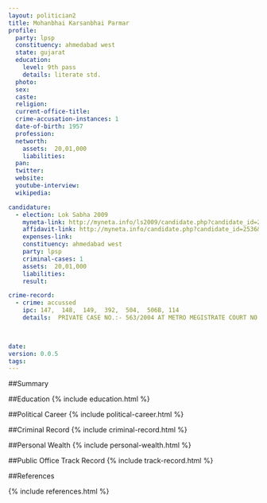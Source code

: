 ```yaml
---
layout: politician2
title: Mohanbhai Karsanbhai Parmar
profile: 
  party: lpsp
  constituency: ahmedabad west
  state: gujarat
  education: 
    level: 9th pass
    details: literate std.
  photo: 
  sex: 
  caste: 
  religion: 
  current-office-title: 
  crime-accusation-instances: 1
  date-of-birth: 1957
  profession: 
  networth: 
    assets:  20,01,000
    liabilities: 
  pan: 
  twitter: 
  website: 
  youtube-interview: 
  wikipedia: 

candidature: 
  - election: Lok Sabha 2009
    myneta-link: http://myneta.info/ls2009/candidate.php?candidate_id=2536
    affidavit-link: http://myneta.info/candidate.php?candidate_id=2536&scan=original
    expenses-link: 
    constituency: ahmedabad west 
    party: lpsp
    criminal-cases: 1
    assets:  20,01,000
    liabilities: 
    result:  

crime-record: 
  - crime: accussed
    ipc: 147,  148,  149,  392,  504,  506B, 114
    details:  PRIVATE CASE NO.:- 563/2004 AT METRO MEGISTRATE COURT NO.:-3, AHMEDABAD. STAY GIVEN BY GUJARAT HIGH COURT DATED 26-02-2009, CASE IS PENDING. 

  

date: 
version: 0.0.5
tags: 
---
```

##Summary


##Education
{% include education.html %}


##Political Career
{% include political-career.html %}


##Criminal Record
{% include criminal-record.html %}


##Personal Wealth
{% include personal-wealth.html %}


##Public Office Track Record
{% include track-record.html %}


##References


{% include references.html %}